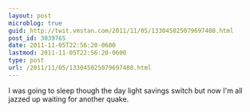 ```yaml
---
layout: post
microblog: true
guid: http://twit.vmstan.com/2011/11/05/133045025079697408.html
post_id: 3039765
date: 2011-11-05T22:56:20-0600
lastmod: 2011-11-05T22:56:20-0600
type: post
url: /2011/11/05/133045025079697408.html
---
```

I was going to sleep though the day light savings switch but now I'm all jazzed up waiting for another quake.
